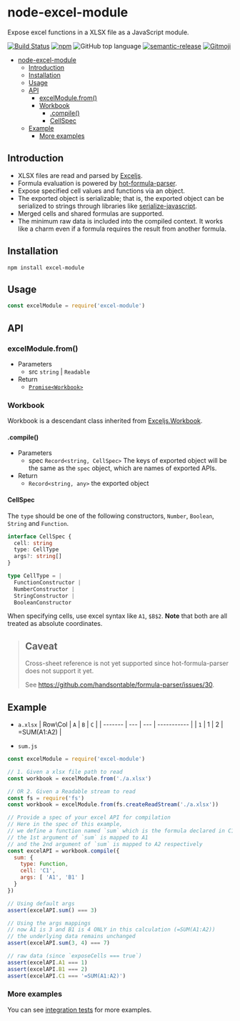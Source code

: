 # node-excel-module
Expose excel functions in a XLSX file as a JavaScript module.

[![Build Status](https://travis-ci.org/momocow/node-excel-module.svg?branch=master)](https://travis-ci.org/momocow/node-excel-module)
[![npm](https://img.shields.io/npm/v/excel-module.svg)](https://www.npmjs.com/excel-module)
![GitHub top language](https://img.shields.io/github/languages/top/momocow/node-excel-module.svg)
[![semantic-release](https://img.shields.io/badge/%20%20%F0%9F%93%A6%F0%9F%9A%80-semantic--release-e10079.svg)](https://github.com/semantic-release/semantic-release)
[![Gitmoji](https://img.shields.io/badge/gitmoji-%20😜%20😍-FFDD67.svg?style=flat-square)](https://gitmoji.carloscuesta.me/)

- [node-excel-module](#node-excel-module)
  - [Introduction](#introduction)
  - [Installation](#installation)
  - [Usage](#usage)
  - [API](#api)
    - [excelModule.from()](#excelmodulefrom)
    - [Workbook](#workbook)
      - [.compile()](#compile)
      - [CellSpec](#cellspec)
  - [Example](#example)
    - [More examples](#more-examples)

## Introduction
- XLSX files are read and parsed by [Exceljs](https://github.com/guyonroche/exceljs).
- Formula evaluation is powered by [hot-formula-parser](https://github.com/handsontable/formula-parser).
- Expose specified cell values and functions via an object.
- The exported object is serializable; that is, the exported object can be serialized to strings through libraries like [serialize-javascript](https://github.com/yahoo/serialize-javascript).
- Merged cells and shared formulas are supported.
- The minimum raw data is included into the compiled context. It works like a charm even if a formula requires the result from another formula.

## Installation
```
npm install excel-module
```

## Usage
```js
const excelModule = require('excel-module')
```

## API
### excelModule.from()
- Parameters
  - src `string` | `Readable`
- Return
  - [`Promise<Workbook>`](#workbook)

### Workbook
Workbook is a descendant class inherited from [Exceljs.Workbook](https://github.com/guyonroche/exceljs#create-a-workbook).

#### .compile()
- Parameters
  - spec `Record<string, CellSpec>` The keys of exported object will be the same as the `spec` object, which are names of exported APIs.
- Return
  - `Record<string, any>` the exported object

#### CellSpec
The `type` should be one of the following constructors, `Number`, `Boolean`, `String` and `Function`.

```ts
interface CellSpec {
  cell: string
  type: CellType
  args?: string[]
}

type CellType = |
  FunctionConstructor |
  NumberConstructor |
  StringConstructor |
  BooleanConstructor
```

When specifying cells, use excel syntax like `A1`, `$B$2`. **Note** that both are all treated as absolute coordinates.

> **Caveat**
> -----------------------
> Cross-sheet reference is not yet supported since hot-formula-parser does not support it yet.
> 
> See https://github.com/handsontable/formula-parser/issues/30.


## Example
- `a.xlsx`
  | Row\Col | `A` | `B` | `C`         |
  | ------- | --- | --- | ----------- |
  | `1`     | 1   | 2   | =SUM(A1:A2) |

- `sum.js`
```js
const excelModule = require('excel-module')

// 1. Given a xlsx file path to read
const workbook = excelModule.from('./a.xlsx')

// OR 2. Given a Readable stream to read
const fs = require('fs')
const workbook = excelModule.from(fs.createReadStream('./a.xlsx'))

// Provide a spec of your excel API for compilation
// Here in the spec of this example,
// we define a function named `sum` which is the formula declared in C1
// the 1st argument of `sum` is mapped to A1
// and the 2nd argument of `sum` is mapped to A2 respectively
const excelAPI = workbook.compile({
  sum: {
    type: Function,
    cell: 'C1',
    args: [ 'A1', 'B1' ]
  }
})

// Using default args
assert(excelAPI.sum() === 3)

// Using the args mappings
// now A1 is 3 and B1 is 4 ONLY in this calculation (=SUM(A1:A2))
// the underlying data remains unchanged
assert(excelAPI.sum(3, 4) === 7)

// raw data (since `exposeCells === true`)
assert(excelAPI.A1 === 1)
assert(excelAPI.B1 === 2)
assert(excelAPI.C1 === '=SUM(A1:A2)')
```
### More examples
You can see [integration tests](https://github.com/momocow/node-excel-module/blob/master/test/integration/excel-module.test.js#L10) for more examples.